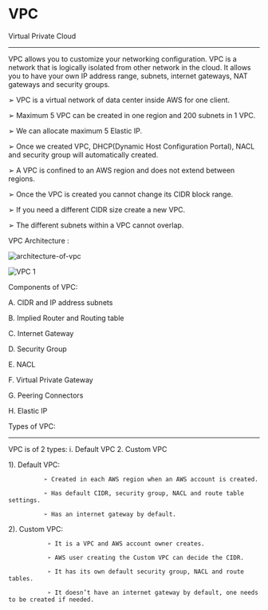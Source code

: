 # VPC
Virtual Private Cloud
_________________________________________________________________________________________________________________________________________________________________

VPC allows you to customize your networking configuration. VPC is a network that is logically isolated from other network in the cloud. It allows you to have your own IP address range, subnets, internet gateways, NAT gateways and security groups.  

➢ VPC is a virtual network of data center inside AWS for one client.

➢ Maximum 5 VPC can be created in one region and 200 subnets in 1 VPC.

➢ We can allocate maximum 5 Elastic IP.

➢ Once we created VPC, DHCP(Dynamic Host Configuration Portal), NACL and security group will automatically created.

➢ A VPC is confined to an AWS region and does not extend between regions.

➢ Once the VPC is created you cannot change its CIDR block range.

➢ If you need a different CIDR size create a new VPC.

➢ The different subnets within a VPC cannot overlap.

VPC Architecture :


![architecture-of-vpc](https://github.com/RanguRahul/VPC/assets/120587828/2fbb522e-0822-46e5-a409-375e985df580) 

![VPC 1](https://github.com/RanguRahul/VPC/assets/120587828/41e910b5-9e31-4237-9ebc-baaf2eee7e3b)



Components of VPC:

A. CIDR and IP address subnets

B. Implied Router and Routing table

C. Internet Gateway

D. Security Group

E. NACL

F. Virtual Private Gateway

G. Peering Connectors

H. Elastic IP

 
Types of VPC:
_________________________________________________________________________________________________________________________________________________________________

VPC is of 2 types: 
                            i. Default VPC
                            2. Custom VPC

1). Default VPC:

              ➢ Created in each AWS region when an AWS account is created.

              ➢ Has default CIDR, security group, NACL and route table settings.

              ➢ Has an internet gateway by default.

2). Custom VPC:

               ➢ It is a VPC and AWS account owner creates.

               ➢ AWS user creating the Custom VPC can decide the CIDR.

               ➢ It has its own default security group, NACL and route tables.

               ➢ It doesn’t have an internet gateway by default, one needs to be created if needed.

 




               
